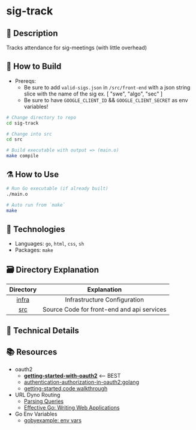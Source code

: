 # sig-track

## :memo: Description
Tracks attendance for sig-meetings (with little overhead)

## :hammer: How to Build
- Prereqs:
    - Be sure to add `valid-sigs.json` in `/src/front-end` with a json string slice with the name of the sig ex. [ "swe", "algo", "sec" ] 
    - Be sure to have `GOOGLE_CLIENT_ID` && `GOOGLE_CLIENT_SECRET` as env variables!

```sh
# Change directory to repo 
cd sig-track

# Change into src
cd src

# Build executable with output => (main.o)
make compile
```

## :alembic: How to Use
```sh
# Run Go executable (if already built)
./main.o

# Auto run from `make` 
make
```

## :microscope: Technologies
- Languages: `go`, `html`, `css`, `sh`
- Packages: `make`

## :card_file_box: Directory Explanation
| Directory      | Explanation
| :-------:      | :-----:
| [infra](infra) | Infrastructure Configuration
| [src](src)     | Source Code for front-end and api services


## :blue_book: Technical Details

## :books: Resources
- oauth2
    - **[getting-started-with-oauth2](https://www.youtube.com/watch?v=OdyXIi6DGYw)**  <-- BEST
    - [authentication-authorization-in-oauth2:golang](https://www.youtube.com/watch?v=Vmi3trk0rCk)
    - [getting-started,code walkthrough](https://www.youtube.com/watch?v=PdpQJsR-BpE)
- URL Dyno Routing
    - [Parsing Queries](https://www.youtube.com/watch?v=cl7_ouTMFh0)
    - [Effective Go: Writing Web Applications](https://go.dev/doc/articles/wiki/)
- Go Env Variables
    - [gobyexample: env vars](https://gobyexample.com/environment-variables)